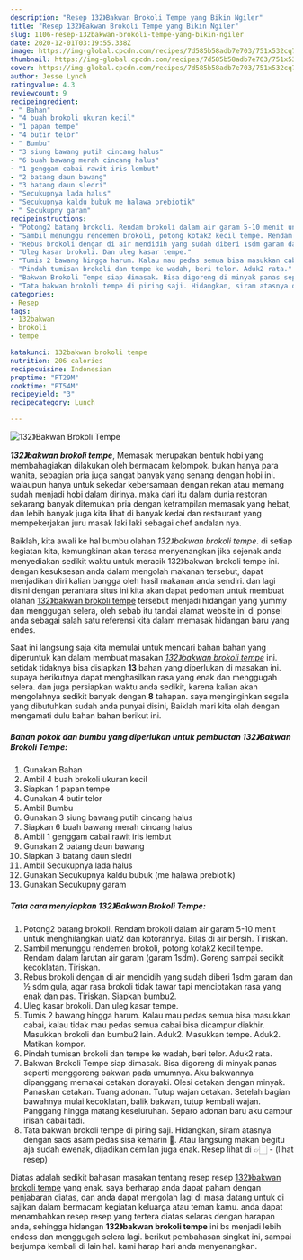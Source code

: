 ```yaml
---
description: "Resep 132》Bakwan Brokoli Tempe yang Bikin Ngiler"
title: "Resep 132》Bakwan Brokoli Tempe yang Bikin Ngiler"
slug: 1106-resep-132bakwan-brokoli-tempe-yang-bikin-ngiler
date: 2020-12-01T03:19:55.338Z
image: https://img-global.cpcdn.com/recipes/7d585b58adb7e703/751x532cq70/132bakwan-brokoli-tempe-foto-resep-utama.jpg
thumbnail: https://img-global.cpcdn.com/recipes/7d585b58adb7e703/751x532cq70/132bakwan-brokoli-tempe-foto-resep-utama.jpg
cover: https://img-global.cpcdn.com/recipes/7d585b58adb7e703/751x532cq70/132bakwan-brokoli-tempe-foto-resep-utama.jpg
author: Jesse Lynch
ratingvalue: 4.3
reviewcount: 9
recipeingredient:
- " Bahan"
- "4 buah brokoli ukuran kecil"
- "1 papan tempe"
- "4 butir telor"
- " Bumbu"
- "3 siung bawang putih cincang halus"
- "6 buah bawang merah cincang halus"
- "1 genggam cabai rawit iris lembut"
- "2 batang daun bawang"
- "3 batang daun sledri"
- "Secukupnya lada halus"
- "Secukupnya kaldu bubuk me halawa prebiotik"
- " Secukupny garam"
recipeinstructions:
- "Potong2 batang brokoli. Rendam brokoli dalam air garam 5-10 menit untuk menghilangkan ulat2 dan kotorannya. Bilas di air bersih. Tiriskan."
- "Sambil menunggu rendemen brokoli, potong kotak2 kecil tempe. Rendam dalam larutan air garam (garam 1sdm). Goreng sampai sedikit kecoklatan. Tiriskan."
- "Rebus brokoli dengan di air mendidih yang sudah diberi 1sdm garam dan ½ sdm gula, agar rasa brokoli tidak tawar tapi menciptakan rasa yang enak dan pas. Tiriskan. Siapkan bumbu2."
- "Uleg kasar brokoli. Dan uleg kasar tempe."
- "Tumis 2 bawang hingga harum. Kalau mau pedas semua bisa masukkan cabai, kalau tidak mau pedas semua cabai bisa dicampur diakhir. Masukkan brokoli dan bumbu2 lain. Aduk2. Masukkan tempe. Aduk2. Matikan kompor."
- "Pindah tumisan brokoli dan tempe ke wadah, beri telor. Aduk2 rata."
- "Bakwan Brokoli Tempe siap dimasak. Bisa digoreng di minyak panas seperti menggoreng bakwan pada umumnya. Aku bakwannya dipanggang memakai cetakan dorayaki. Olesi cetakan dengan minyak. Panaskan cetakan. Tuang adonan. Tutup wajan cetakan. Setelah bagian bawahnya mulai kecoklatan, balik bakwan, tutup kembali wajan. Panggang hingga matang keseluruhan. Separo adonan baru aku campur irisan cabai tadi."
- "Tata bakwan brokoli tempe di piring saji. Hidangkan, siram atasnya dengan saos asam pedas sisa kemarin 🤭. Atau langsung makan begitu aja sudah ewenak, dijadikan cemilan juga enak. Resep lihat di 👉🏻           (lihat resep)"
categories:
- Resep
tags:
- 132bakwan
- brokoli
- tempe

katakunci: 132bakwan brokoli tempe 
nutrition: 206 calories
recipecuisine: Indonesian
preptime: "PT29M"
cooktime: "PT54M"
recipeyield: "3"
recipecategory: Lunch

---
```



![132》Bakwan Brokoli Tempe](https://img-global.cpcdn.com/recipes/7d585b58adb7e703/751x532cq70/132bakwan-brokoli-tempe-foto-resep-utama.jpg)

<b><i>132》bakwan brokoli tempe</i></b>, Memasak merupakan bentuk hobi yang membahagiakan dilakukan oleh bermacam kelompok. bukan hanya para wanita, sebagian pria juga sangat banyak yang senang dengan hobi ini. walaupun hanya untuk sekedar kebersamaan dengan rekan atau memang sudah menjadi hobi dalam dirinya. maka dari itu dalam dunia restoran sekarang banyak ditemukan pria dengan ketrampilan memasak yang hebat, dan lebih banyak juga kita lihat di banyak kedai dan restaurant yang mempekerjakan juru masak laki laki sebagai chef andalan nya.

Baiklah, kita awali ke hal bumbu olahan <i>132》bakwan brokoli tempe</i>. di setiap kegiatan kita, kemungkinan akan terasa menyenangkan jika sejenak anda menyediakan sedikit waktu untuk meracik 132》bakwan brokoli tempe ini. dengan kesuksesan anda dalam mengolah makanan tersebut, dapat menjadikan diri kalian bangga oleh hasil makanan anda sendiri. dan lagi disini dengan perantara situs ini kita akan dapat pedoman untuk membuat olahan <u>132》bakwan brokoli tempe</u> tersebut menjadi hidangan yang yummy dan menggugah selera, oleh sebab itu tandai alamat website ini di ponsel anda sebagai salah satu referensi kita dalam memasak hidangan baru yang endes.




Saat ini langsung saja kita memulai untuk mencari bahan bahan yang diperuntuk kan dalam membuat masakan <u><i>132》bakwan brokoli tempe</i></u> ini. setidak tidaknya bisa disiapkan <b>13</b> bahan yang diperlukan di masakan ini. supaya berikutnya dapat menghasilkan rasa yang enak dan menggugah selera. dan juga persiapkan waktu anda sedikit, karena kalian akan mengolahnya sedikit banyak dengan <b>8</b> tahapan. saya menginginkan segala yang dibutuhkan sudah anda punyai disini, Baiklah mari kita olah dengan mengamati dulu bahan bahan berikut ini.

<!--inarticleads1-->

##### Bahan pokok dan bumbu yang diperlukan untuk pembuatan 132》Bakwan Brokoli Tempe:

1. Gunakan  Bahan
1. Ambil 4 buah brokoli ukuran kecil
1. Siapkan 1 papan tempe
1. Gunakan 4 butir telor
1. Ambil  Bumbu
1. Gunakan 3 siung bawang putih cincang halus
1. Siapkan 6 buah bawang merah cincang halus
1. Ambil 1 genggam cabai rawit iris lembut
1. Gunakan 2 batang daun bawang
1. Siapkan 3 batang daun sledri
1. Ambil Secukupnya lada halus
1. Gunakan Secukupnya kaldu bubuk (me halawa prebiotik)
1. Gunakan  Secukupny garam




<!--inarticleads2-->

##### Tata cara menyiapkan 132》Bakwan Brokoli Tempe:

1. Potong2 batang brokoli. Rendam brokoli dalam air garam 5-10 menit untuk menghilangkan ulat2 dan kotorannya. Bilas di air bersih. Tiriskan.
1. Sambil menunggu rendemen brokoli, potong kotak2 kecil tempe. Rendam dalam larutan air garam (garam 1sdm). Goreng sampai sedikit kecoklatan. Tiriskan.
1. Rebus brokoli dengan di air mendidih yang sudah diberi 1sdm garam dan ½ sdm gula, agar rasa brokoli tidak tawar tapi menciptakan rasa yang enak dan pas. Tiriskan. Siapkan bumbu2.
1. Uleg kasar brokoli. Dan uleg kasar tempe.
1. Tumis 2 bawang hingga harum. Kalau mau pedas semua bisa masukkan cabai, kalau tidak mau pedas semua cabai bisa dicampur diakhir. Masukkan brokoli dan bumbu2 lain. Aduk2. Masukkan tempe. Aduk2. Matikan kompor.
1. Pindah tumisan brokoli dan tempe ke wadah, beri telor. Aduk2 rata.
1. Bakwan Brokoli Tempe siap dimasak. Bisa digoreng di minyak panas seperti menggoreng bakwan pada umumnya. Aku bakwannya dipanggang memakai cetakan dorayaki. Olesi cetakan dengan minyak. Panaskan cetakan. Tuang adonan. Tutup wajan cetakan. Setelah bagian bawahnya mulai kecoklatan, balik bakwan, tutup kembali wajan. Panggang hingga matang keseluruhan. Separo adonan baru aku campur irisan cabai tadi.
1. Tata bakwan brokoli tempe di piring saji. Hidangkan, siram atasnya dengan saos asam pedas sisa kemarin 🤭. Atau langsung makan begitu aja sudah ewenak, dijadikan cemilan juga enak. Resep lihat di 👉🏻 -           (lihat resep)




Diatas adalah sedikit bahasan masakan tentang resep resep <u>132》bakwan brokoli tempe</u> yang enak. saya berharap anda dapat paham dengan penjabaran diatas, dan anda dapat mengolah lagi di masa datang untuk di sajikan dalam bermacam kegiatan keluarga atau teman kamu. anda dapat menambahkan resep resep yang tertera diatas selaras dengan harapan anda, sehingga hidangan <b>132》bakwan brokoli tempe</b> ini bs menjadi lebih endess dan menggugah selera lagi. berikut pembahasan singkat ini, sampai berjumpa kembali di lain hal. kami harap hari anda menyenangkan.
